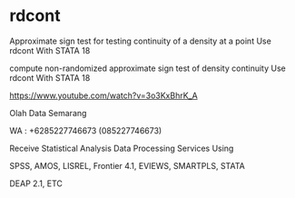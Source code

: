 # rdcont
Approximate sign test for testing continuity of a density at a point Use rdcont With STATA 18

compute non-randomized approximate sign test of density continuity Use rdcont With STATA 18

https://www.youtube.com/watch?v=3o3KxBhrK_A

Olah Data Semarang

WA : +6285227746673 (085227746673)

Receive Statistical Analysis Data Processing Services Using

SPSS, AMOS, LISREL, Frontier 4.1, EVIEWS, SMARTPLS, STATA

DEAP 2.1, ETC
